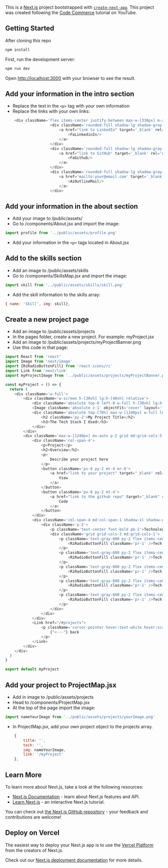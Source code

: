 This is a [Next.js](https://nextjs.org/) project bootstrapped with [`create-next-app`](https://github.com/vercel/next.js/tree/canary/packages/create-next-app).  This project was created following the [Code Commerce](https://www.youtube.com/watch?v=CMx51wpd7g4) tutorial on YouTube.

## Getting Started

After cloning this repo

```bash
npm install
```

First, run the development server:

```bash
npm run dev
```

Open [http://localhost:3000](http://localhost:3000) with your browser to see the result.

## Add your information in the intro section
- Replace the text in the ``<p>`` tag with your own information
- Replace the links with your own links:
```js
    <div className='flex items-center justify-between max-w-[330px] m-auto py-4'>
                    <div className='rounded-full shadow-lg shadow-gray-500 p-3 cursor-pointer hover:scale-110 ease-in duration-200'>
                        <a href="link to LinkedIn" target='_blank' rel='noreferrer'>
                            <FaLinkedinIn/>
                        </a>
                    </div>
                    <div className='rounded-full shadow-lg shadow-gray-500 p-3 cursor-pointer hover:scale-110 ease-in duration-200'>
                        <a href="link to GitHub" target='_blank' rel='noreferrer'>
                            <FaGithub/>
                        </a>
                    </div>
                    <div className='rounded-full shadow-lg shadow-gray-500 p-3 cursor-pointer hover:scale-110 ease-in duration-200'>
                        <a href='mailto:your@email.com' target='_blank' rel='noreferrer'>
                            <AiOutlineMail/>
                        </a>
                    </div>
```


## Add your information in the about section
- Add your image to /public/assets/
- Go to /components/About.jsx and import the image:
```js
import profile from '../public/assets/profile.png'
```
- Add your information in the ``<p>`` tags located in About.jsx

## Add to the skills section
- Add an image to /public/assets/skills
- Go to /components/SkillsMap.jsx and import the image:
```js
import skill from '../public/assets/skills/skill.png'
```

- Add the skill information to the skills array:
```js
{ name: 'Skill', img: skill},
```

## Create a new project page
- Add an image to /public/assets/projects
- In the pages folder, create a new project. For example: myProject.jsx
- Add an image to /public/assets/projects/myProjectBanner.png
- Use this code in that page:

```js
import React from 'react'
import Image from 'next/image'
import {RiRadioButtonFill} from 'react-icons/ri'
import Link from 'next/link'
import myProjectImage from '../public/assets/projects/myProjectBanner.png'

const myProject = () => {
  return (
    <div className='w-full'>
        <div className='w-screen h-[30vh] lg:h-[40vh] relative'>
            <div className='absolute top-0 left-0 w-full h-[30vh] lg:h-[40vh] bg-black/80 z-10' />
            <Image className='absolute z-1' objectFit='cover' layout='fill' src={myProjectImage} alt='/' />
            <div className='absolute top-[70%] max-w-[1240px] w-full left-[50%] right-[50%] translate-x-[-50%] translate-y-[-50%] text-white z-10 p-2'>
                <h2 className='py-2'>My Project Title</h2>
                <h3>The Tech Stack I Used</h3>
            </div>
        </div>
        <div className='max-w-[1240px] mx-auto p-2 grid md:grid-cols-5 gap-8 pt-8'>
            <div className='col-span-4'>
                <p>Project</p>
                <h2>Overview</h2>
                <p>
                    Describe your project here
                </p>
                <button className='px-8 py-2 mt-4 mr-8'>
                    <a href="link to your project" target="_blank" rel='noreferrer'>
                        View
                    </a>
                </button>
                <button className='px-8 py-2 mt-4'>
                    <a href="link to the github repo" target="_blank" rel="noreferrer">
                        Code
                    </a>
                </button>
            </div>
            <div className='col-span-4 md:col-span-1 shadow-xl shadow-gray-600 rounded-xl p-4'>
                <div className='p-2'>
                    <p className='text-center font-bold pb-2'>Technologies</p>
                    <div className='grid grid-cols-3 md:grid-cols-1'>
                        <p className='text-gray-600 py-2 flex items-center'>
                            <RiRadioButtonFill className='pr-1' />Tech 1
                        </p>
                        <p className='text-gray-600 py-2 flex items-center'>
                            <RiRadioButtonFill className='pr-1' />Tech 2
                        </p>
                        <p className='text-gray-600 py-2 flex items-center'>
                            <RiRadioButtonFill className='pr-1' />Tech 3
                        </p>
                        <p className='text-gray-600 py-2 flex items-center'>
                            <RiRadioButtonFill className='pr-1' />Tech 4
                        </p>
                        <p className='text-gray-600 py-2 flex items-center'>
                            <RiRadioButtonFill className='pr-1' />Tech 5
                        </p>
                    </div>
                </div>
            </div>
            <Link href="/#projects">
                <p className='cursor-pointer hover:text-white hover:scale-105 ease-in duration-300'>
                    {"<---"} back
                </p>
            </Link>
        </div>
    </div>
  )
}

export default myProject
```

## Add your project to ProjectMap.jsx
- Add in image to /public/assets/projects
- Head to /components/ProjectMap.jsx
- At the top of the page import the image:
```js
import nameYourImage from '../public/assets/projects/yourImage.png'
```
- In ProjectMap.jsx, add your own project object to the projects array.

```js
    {
        title: '',
        tech: '',
        img: nameYourImage,
        link: '/myProject'
    },
```

## Learn More

To learn more about Next.js, take a look at the following resources:

- [Next.js Documentation](https://nextjs.org/docs) - learn about Next.js features and API.
- [Learn Next.js](https://nextjs.org/learn) - an interactive Next.js tutorial.

You can check out [the Next.js GitHub repository](https://github.com/vercel/next.js/) - your feedback and contributions are welcome!

## Deploy on Vercel

The easiest way to deploy your Next.js app is to use the [Vercel Platform](https://vercel.com/new?utm_medium=default-template&filter=next.js&utm_source=create-next-app&utm_campaign=create-next-app-readme) from the creators of Next.js.

Check out our [Next.js deployment documentation](https://nextjs.org/docs/deployment) for more details.
